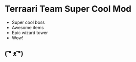 # Terraari Team Super Cool Mod
- Super cool boss
- Awesome items
- Epic wizard tower
- Wow!
## ( ͡° ᴥ ͡°)
